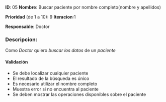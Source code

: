 **ID**: 05 
**Nombre**: Buscar paciente por nombre completo(nombre y apellidos)

**Prioridad** (de 1 a 10): 9 
**Iteracion**:1

**Responsable**: Doctor

### Descripcion:

Como *Doctor* quiero *buscar los datos* de un *paciente*

#### Validación 

* Se debe localizar cualquier paciente
* El resultado de la búsqueda es único
* Es necesario utilizar el nombre completo
* Muestra error si no encuentra al paciente
* Se deben mostrar las operaciones disponibles sobre el paciente